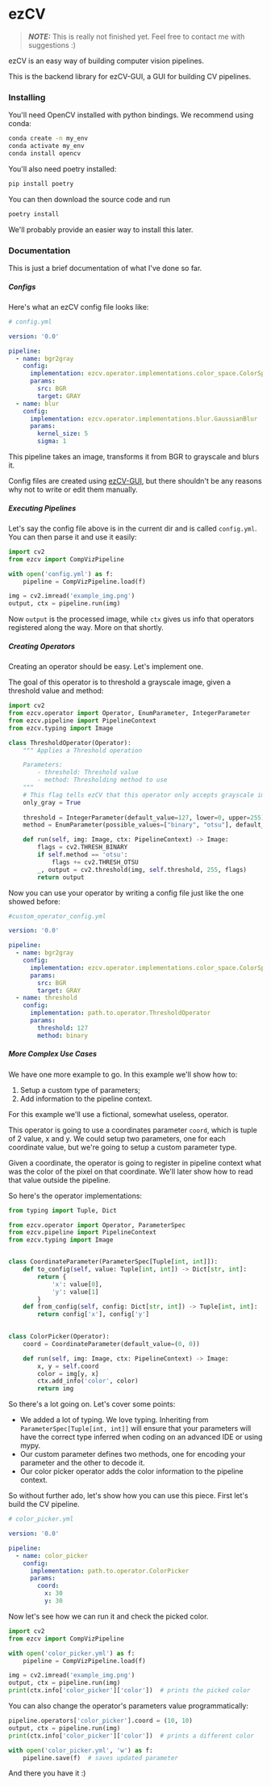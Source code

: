 # ezCV

> **_NOTE:_** This is really not finished yet. 
> Feel free to contact me with suggestions :)

ezCV is an easy way of building computer vision pipelines.

This is the backend library for ezCV-GUI, a GUI for building CV pipelines.  

### Installing

You'll need OpenCV installed with python bindings. We recommend using conda:

```bash
conda create -n my_env
conda activate my_env
conda install opencv
```

You'll also need poetry installed:

```bash
pip install poetry
```

You can then download the source code and run

```bash
poetry install
```

We'll probably provide an easier way to install this later.

### Documentation

This is just a brief documentation of what I've done so far.


##### Configs

Here's what an ezCV config file looks like:

```yaml
# config.yml

version: '0.0'

pipeline:
  - name: bgr2gray
    config:
      implementation: ezcv.operator.implementations.color_space.ColorSpaceChange
      params:
        src: BGR
        target: GRAY
  - name: blur
    config:
      implementation: ezcv.operator.implementations.blur.GaussianBlur
      params:
        kernel_size: 5
        sigma: 1
```

This pipeline takes an image, transforms it from BGR to grayscale and blurs it.

Config files are created using [ezCV-GUI](https://github.com/fredtcaroli/ezCV-GUI/), but there shouldn't 
be any reasons why not to write or edit them manually.

##### Executing Pipelines

Let's say the config file above is in the current dir and is called `config.yml`. You can then
parse it and use it easily:

```python
import cv2
from ezcv import CompVizPipeline

with open('config.yml') as f:
    pipeline = CompVizPipeline.load(f)

img = cv2.imread('example_img.png')
output, ctx = pipeline.run(img)
```

Now `output` is the processed image, while `ctx` gives us info that operators
registered along the way. More on that shortly.

##### Creating Operators

Creating an operator should be easy. Let's implement one.

The goal of this operator is to threshold a grayscale image, given a threshold value and method:

```python
import cv2
from ezcv.operator import Operator, EnumParameter, IntegerParameter
from ezcv.pipeline import PipelineContext
from ezcv.typing import Image

class ThresholdOperator(Operator):
    """ Applies a Threshold operation

    Parameters:
        - threshold: Threshold value
        - method: Thresholding method to use
    """
    # This flag tells ezCV that this operator only accepts grayscale images
    only_gray = True
    
    threshold = IntegerParameter(default_value=127, lower=0, upper=255)
    method = EnumParameter(possible_values=["binary", "otsu"], default_value="binary")

    def run(self, img: Image, ctx: PipelineContext) -> Image:
        flags = cv2.THRESH_BINARY
        if self.method == 'otsu':
            flags += cv2.THRESH_OTSU
        _, output = cv2.threshold(img, self.threshold, 255, flags)
        return output
```

Now you can use your operator by writing a config file just like the one showed before:

```yaml
#custom_operator_config.yml

version: '0.0'

pipeline:
  - name: bgr2gray
    config:
      implementation: ezcv.operator.implementations.color_space.ColorSpaceChange
      params:
        src: BGR
        target: GRAY
  - name: threshold
    config:
      implementation: path.to.operator.ThresholdOperator
      params:
        threshold: 127
        method: binary
```

##### More Complex Use Cases

We have one more example to go. In this example we'll show how to:

1. Setup a custom type of parameters;
2. Add information to the pipeline context.

For this example we'll use a fictional, somewhat useless, operator.

This operator is going to use a coordinates parameter `coord`, which is tuple of 2 value, x and y.
We could setup two parameters, one for each coordinate value, but we're going to setup a
custom parameter type.

Given a coordinate, the operator is going to register in pipeline context what was the color of the pixel
on that coordinate. We'll later show how to read that value outside the pipeline.

So here's the operator implementations:

```python
from typing import Tuple, Dict

from ezcv.operator import Operator, ParameterSpec
from ezcv.pipeline import PipelineContext
from ezcv.typing import Image


class CoordinateParameter(ParameterSpec[Tuple[int, int]]):
    def to_config(self, value: Tuple[int, int]) -> Dict[str, int]:
        return {
            'x': value[0],
            'y': value[1]
        }
    def from_config(self, config: Dict[str, int]) -> Tuple[int, int]:
        return config['x'], config['y']
        

class ColorPicker(Operator):
    coord = CoordinateParameter(default_value=(0, 0))

    def run(self, img: Image, ctx: PipelineContext) -> Image:
        x, y = self.coord
        color = img[y, x]
        ctx.add_info('color', color)
        return img
```

So there's a lot going on. Let's cover some points:

* We added a lot of typing. We love typing. Inheriting from `ParameterSpec[Tuple[int, int]]`
will ensure that your parameters will have the correct type inferred when coding on an 
advanced IDE or using mypy.
* Our custom parameter defines two methods, one for encoding your parameter and the other
to decode it.
* Our color picker operator adds the color information to the pipeline context. 

So without further ado, let's show how you can use this piece. First let's build the
CV pipeline.

```yaml
# color_picker.yml

version: '0.0'

pipeline:
  - name: color_picker
    config:
      implementation: path.to.operator.ColorPicker
      params:
        coord:
          x: 30
          y: 30
```

Now let's see how we can run it and check the picked color.

```python
import cv2
from ezcv import CompVizPipeline

with open('color_picker.yml') as f:
    pipeline = CompVizPipeline.load(f)

img = cv2.imread('example_img.png')
output, ctx = pipeline.run(img)
print(ctx.info['color_picker']['color'])  # prints the picked color
```

You can also change the operator's parameters value programmatically:

```python
pipeline.operators['color_picker'].coord = (10, 10)
output, ctx = pipeline.run(img)
print(ctx.info['color_picker']['color'])  # prints a different color

with open('color_picker.yml', 'w') as f:
    pipeline.save(f)  # saves updated parameter
```

And there you have it :)
